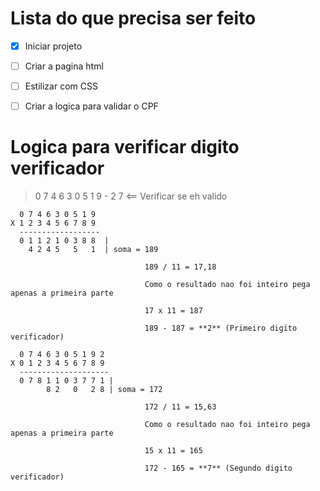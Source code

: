 # Lista  do que precisa ser feito
- [x] Iniciar projeto
- [ ] Criar a pagina html 
- [ ] Estilizar com CSS  
- [ ] Criar a logica para validar o CPF 


# Logica para verificar digito verificador

> 0 7 4 6 3 0 5 1 9 - 2 7     <== Verificar se eh valido  

```
  0 7 4 6 3 0 5 1 9 
X 1 2 3 4 5 6 7 8 9 
  ------------------ 
  0 1 1 2 1 0 3 8 8  | 
    4 2 4 5   5   1  | soma = 189    
                           
                              189 / 11 = 17,18  

                              Como o resultado nao foi inteiro pega apenas a primeira parte

                              17 x 11 = 187

                              189 - 187 = **2** (Primeiro digito verificador)

  0 7 4 6 3 0 5 1 9 2
X 0 1 2 3 4 5 6 7 8 9
  --------------------
  0 7 8 1 1 0 3 7 7 1 | 
        8 2   0   2 8 | soma = 172

                              172 / 11 = 15,63 

                              Como o resultado nao foi inteiro pega apenas a primeira parte

                              15 x 11 = 165

                              172 - 165 = **7** (Segundo digito verificador)

```